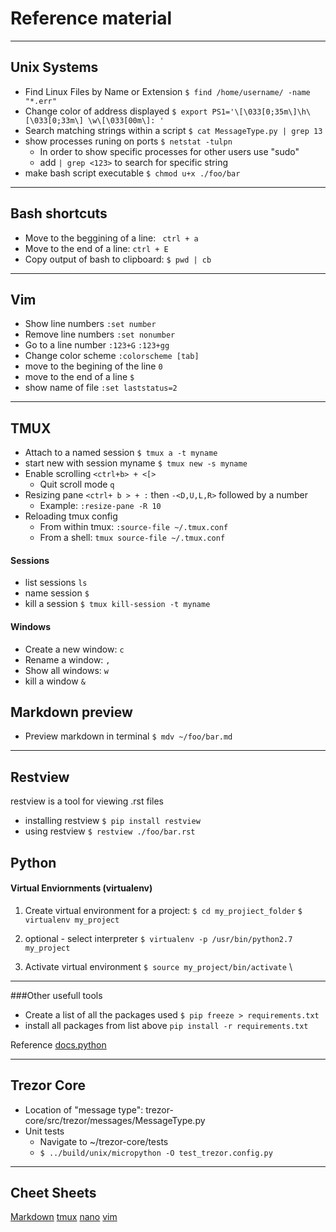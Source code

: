 # Reference material
______

## Unix Systems
* Find Linux Files by Name or Extension
`$ find /home/username/ -name "*.err"`
* Change color of address displayed
`$ export PS1='\[\033[0;35m\]\h\[\033[0;33m\] \w\[\033[00m\]: '`
* Search matching strings within a script
`$ cat MessageType.py | grep 13`
* show processes runing on ports
`$ netstat -tulpn`
	* In order to show specific processes for other users use "sudo"
	* add `| grep <123>` to search for specific string 
* make bash script executable 
`$ chmod u+x ./foo/bar`
______
## Bash shortcuts
* Move to the beggining of a line: ` ctrl + a`
* Move to the end of a line: `ctrl + E ` 
* Copy output of bash to clipboard: `$ pwd | cb `
______

## Vim
* Show line numbers 
`:set number`
* Remove line numbers
`:set nonumber`
* Go to a line number
`:123+G`
`:123+gg`
* Change color scheme 
`:colorscheme [tab]`
* move to the begining of the line 
`0`
* move to the end of a line 
`$`
* show name of file
`:set laststatus=2`

______

## TMUX

* Attach to a named session
`$ tmux a -t myname`
* start new with session myname
`$ tmux new -s myname`
* Enable scrolling 
`<ctrl+b> + <[>`
	* Quit scroll mode 
`q`
* Resizing pane 
`<ctrl+ b > + :` then `-<D,U,L,R>` followed by a number
	* Example: `:resize-pane -R 10`
* Reloading tmux config
   * From within tmux: `:source-file ~/.tmux.conf`
   * From a shell: `tmux source-file ~/.tmux.conf`

#### Sessions
* list sessions `ls`
* name session `$`
* kill a session `$ tmux kill-session -t myname`
#### Windows
* Create a new window: `c`
* Rename a window: `,`
* Show all windows: `w`
* kill a window `&`

## Markdown preview

* Preview markdown in terminal 
`$ mdv ~/foo/bar.md`
______
## Restview
restview is a tool for viewing .rst files<br/>

* installing restview
`$ pip install restview`
* using restview
`$ restview ./foo/bar.rst`

## Python 
#### Virtual Enviornments (virtualenv)

1. Create virtual environment for a project: 
`$ cd my_projiect_folder`
`$ virtualenv my_project`

2. optional - select interpreter 
`$ virtualenv -p /usr/bin/python2.7 my_project`

3. Activate virtual environment
`$ source my_project/bin/activate` \\
______

###Other usefull tools
* Create a list of all the packages used
`$ pip freeze > requirements.txt` 
* install all packages from list above
`pip install -r requirements.txt`

Reference [docs.python](https://docs.python-guide.org/dev/virtualenvs/)
______
## Trezor Core

* Location of "message type": trezor-core/src/trezor/messages/MessageType.py
* Unit tests
	* Navigate to ~/trezor-core/tests
	* `$ ../build/unix/micropython -O test_trezor.config.py`
______
## Cheet Sheets
[Markdown](https://github.com/adam-p/markdown-here/wiki/Markdown-Cheatsheet#links) 
[tmux](https://gist.github.com/MohamedAlaa/2961058)
[nano](https://www.codexpedia.com/text-editor/nano-text-editor-command-cheatsheet/)
[vim](https://vim.rtorr.com/)
